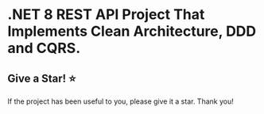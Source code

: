 # .NET 8 REST API Project That Implements Clean Architecture, DDD and CQRS.

## Give a Star! :star:
If the project has been useful to you, please give it a star. Thank you!

